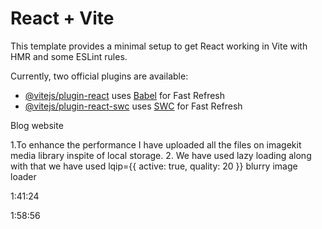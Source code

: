 # React + Vite

This template provides a minimal setup to get React working in Vite with HMR and some ESLint rules.

Currently, two official plugins are available:

- [@vitejs/plugin-react](https://github.com/vitejs/vite-plugin-react/blob/main/packages/plugin-react/README.md) uses [Babel](https://babeljs.io/) for Fast Refresh
- [@vitejs/plugin-react-swc](https://github.com/vitejs/vite-plugin-react-swc) uses [SWC](https://swc.rs/) for Fast Refresh



Blog website


1.To enhance the performance I have uploaded all the files on imagekit media library inspite of local storage.
2. We have used lazy loading along with that we have used  lqip={{ active: true, quality: 20 }} blurry image loader



1:41:24

1:58:56

